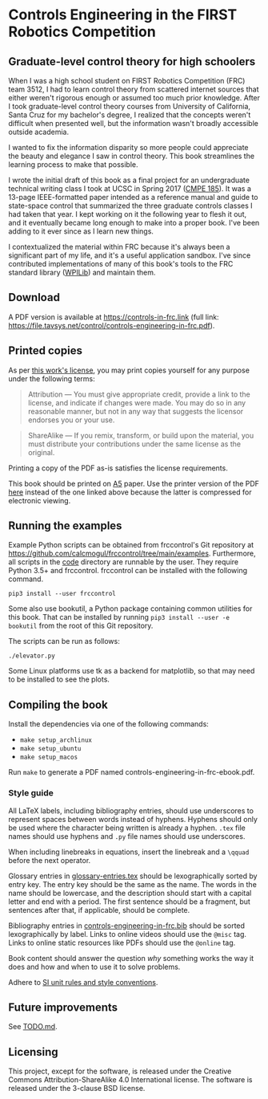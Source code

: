 # Controls Engineering in the FIRST Robotics Competition
## Graduate-level control theory for high schoolers

When I was a high school student on FIRST Robotics Competition (FRC) team 3512,
I had to learn control theory from scattered internet sources that either
weren't rigorous enough or assumed too much prior knowledge. After I took
graduate-level control theory courses from University of California, Santa Cruz
for my bachelor's degree, I realized that the concepts weren't difficult when
presented well, but the information wasn't broadly accessible outside academia.

I wanted to fix the information disparity so more people could appreciate the
beauty and elegance I saw in control theory. This book streamlines the learning
process to make that possible.

I wrote the initial draft of this book as a final project for an undergraduate
technical writing class I took at UCSC in Spring 2017
([CMPE 185](https://cmpe185-spring17-01.courses.soe.ucsc.edu/)). It was a
13-page IEEE-formatted paper intended as a reference manual and guide to
state-space control that summarized the three graduate controls classes I had
taken that year. I kept working on it the following year to flesh it out, and it
eventually became long enough to make into a proper book. I've been adding to it
ever since as I learn new things.

I contextualized the material within FRC because it's always been a significant
part of my life, and it's a useful application sandbox. I've since contributed
implementations of many of this book's tools to the FRC standard library
([WPILib](https://github.com/wpilibsuite/allwpilib)) and maintain them.

## Download

A PDF version is available at https://controls-in-frc.link (full link:
https://file.tavsys.net/control/controls-engineering-in-frc.pdf).

## Printed copies

As per [this work's
license](https://github.com/calcmogul/controls-engineering-in-frc/blob/main/LICENSE.CC4),
you may print copies yourself for any purpose under the following terms:

> Attribution — You must give appropriate credit, provide a link to the license,
>               and indicate if changes were made. You may do so in any
>               reasonable manner, but not in any way that suggests the licensor
>               endorses you or your use.

> ShareAlike — If you remix, transform, or build upon the material, you must
>              distribute your contributions under the same license as the
>              original.

Printing a copy of the PDF as-is satisfies the license requirements.

This book should be printed on
[A5](https://www.prepressure.com/library/paper-size/din-a5) paper. Use the
printer version of the PDF
[here](https://file.tavsys.net/control/controls-engineering-in-frc-printer.pdf)
instead of the one linked above because the latter is compressed for electronic
viewing.

## Running the examples

Example Python scripts can be obtained from frccontrol's Git repository at
https://github.com/calcmogul/frccontrol/tree/main/examples. Furthermore, all
scripts in the [code](code) directory are runnable by the user. They require
Python 3.5+ and frccontrol. frccontrol can be installed with the following
command.

```
pip3 install --user frccontrol
```

Some also use bookutil, a Python package containing common utilities for this
book. That can be installed by running `pip3 install --user -e bookutil` from
the root of this Git repository.

The scripts can be run as follows:

```
./elevator.py
```

Some Linux platforms use tk as a backend for matplotlib, so that may need to be
installed to see the plots.

## Compiling the book

Install the dependencies via one of the following commands:

* `make setup_archlinux`
* `make setup_ubuntu`
* `make setup_macos`

Run `make` to generate a PDF named controls-engineering-in-frc-ebook.pdf.

### Style guide

All LaTeX labels, including bibliography entries, should use underscores to
represent spaces between words instead of hyphens. Hyphens should only be used
where the character being written is already a hyphen. `.tex` file names should
use hyphens and `.py` file names should use underscores.

When including linebreaks in equations, insert the linebreak and a `\qquad`
before the next operator.

Glossary entries in [glossary-entries.tex](glossary-entries.tex) should be
lexographically sorted by entry key. The entry key should be the same as the
name. The words in the name should be lowercase, and the description should
start with a capital letter and end with a period. The first sentence should be
a fragment, but sentences after that, if applicable, should be complete.

Bibliography entries in
[controls-engineering-in-frc.bib](controls-engineering-in-frc.bib) should be
sorted lexographically by label. Links to online videos should use the `@misc`
tag. Links to online static resources like PDFs should use the `@online` tag.

Book content should answer the question _why_ something works the way it does
and how and when to use it to solve problems.

Adhere to [SI unit rules and style
conventions](https://physics.nist.gov/cuu/Units/checklist.html).

## Future improvements

See [TODO.md](TODO.md).

## Licensing

This project, except for the software, is released under the Creative Commons
Attribution-ShareAlike 4.0 International license. The software is released under
the 3-clause BSD license.
